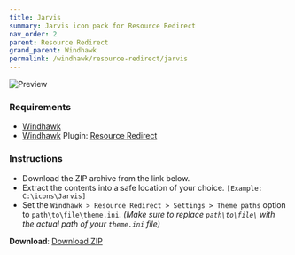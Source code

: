```yaml
---
title: Jarvis
summary: Jarvis icon pack for Resource Redirect
nav_order: 2
parent: Resource Redirect
grand_parent: Windhawk
permalink: /windhawk/resource-redirect/jarvis
---
```


![Preview][Preview]

### Requirements

- [Windhawk][Windhawk]
- [Windhawk][Windhawk] Plugin: [Resource Redirect][Resource Redirect]

### Instructions

 - Download the ZIP archive from the link below.
 - Extract the contents into a safe location of your choice. `[Example: C:\icons\Jarvis]`
 - Set the `Windhawk > Resource Redirect > Settings > Theme paths` option to `path\to\file\theme.ini`. *(Make sure to replace `path\to\file\` with the actual path of your `theme.ini` file)*

**Download**: [Download ZIP][Download ZIP]


<!-- ///////////////////////////////////////////////////////////////////////////////// -->

[Preview]: https://gitlab.com/the-back-room/windhawk/resource-redirect/jarvis/-/raw/main/Extras/Preview.bmp

[Windhawk]: https://windhawk.net/
[Resource Redirect]: https://windhawk.net/mods/icon-resource-redirect

[Download ZIP]: https://gitlab.com/the-back-room/windhawk/resource-redirect/jarvis/-/archive/main/jarvis-main.zip

<!-- ///////////////////////////////////////////////////////////////////////////////// -->